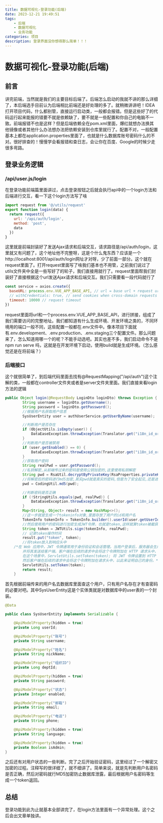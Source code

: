 ```yaml
---
title: 数据可视化-登录功能(后端)
date: 2023-12-21 19:49:51
tags: 
    - 后端
    - 数据可视化
    - 业务功能
categories: 项目
description: 登录界面没你想得那么简单！！！
---
```


# 数据可视化-登录功能(后端)

## 前言

讲完前端，当然就是我们的主要目标后端了。后端怎么启动的我就不讲的那么详细了，本后端选手目前认为后端相比前端还是好处理的多了。就稍微讲讲吧！IDEA打开项目代码，什么都别管，直接运行启动类，一般都会报错。但是这些好了的代码运行起来能报的错要不就是依赖缺了，要不就是一些配置和你自己的电脑不一致。前端报错不也是这样？但是后端依赖全在pom.xml里面，爆红就想办法换其他镜像或者其他什么办法想办法把依赖安装到仓库里就行了。配置不对，一般配置基本上都在application.properties里面了，也就是什么数据库账号密码什么的不对。很好排查的！慢慢学会看报错和查日志，会让你在百度、Google的时候少走很多弯路。

## 登录业务逻辑

### /api/user.js/login

在登录功能前端篇里面讲过，点击登录按钮之后就会执行api中的一个login方法和后端进行交互，看一下这个login方法写了啥

~~~js
import request from '@/utils/request'
export function login(data) {
  return request({
    url: '/api/auth/login',
    method: 'post',
    data
  })
}
~~~

这里就是前端封装好了发送Ajax请求和后端交互，请求路径是/api/auth/login，这里就又有问题了，这个地址他不完整呀，这是个什么鬼东西？应该是一个http://localhost:8001/api/auth/login网址才对呀，少了前面一部分。这个就在request里面了。打开request里面写了啥我们基本也不用管，之前我们说过了utils文件夹中全是一些写好了的轮子，我们直接用就行了。request里面帮我们封装好了直接根据这个url发送Ajax请求和后端交互。我们只需要看一段代码就行了

~~~js
const service = axios.create({
  baseURL: process.env.VUE_APP_BASE_API, // url = base url + request url
  // withCredentials: true, // send cookies when cross-domain requests
  timeout: 10000 // request timeout
})
~~~

request里面将url和一个process.env.VUE_APP_BASE_API，进行拼接，组成了我们需要访问的完整地址。我们都知道有什么生成环境、开发环境之类的，不同环境用的端口一般不同，这些配置一般都在.env文件中。像本项目下面就有.env.development、.env.production、.env.staging三个配置文件。那么问题来了，怎么知道用哪一个的呢？不能手动选吧。其实也差不多，我们启动命令不是npm run serve 吗，这就是在开发环境下启动，使用build就是生成环境。（怎么感觉还是在将前端？）

### 后端接口

这个就很简单了，到后端代码里面去找有@RequestMapping("/api/auth")这个注解的类，一般都在controller文件夹或者是server文件夹里面。我们直接来看login方法的逻辑

~~~java
public Object login(@RequestBody LoginDto loginDto) throws Exception {
        String username = loginDto.getUsername();
        String password = loginDto.getPassword();
        //根据用户名获取用户信息
        SysUserEntity user = authUserService.getUserByName(username);

        //判断用户是否存在
        if (ObjectUtils.isEmpty(user)) {
            DataEaseException.throwException(Translator.get("i18n_id_or_pwd_error"));
        }
        //判断用户是否被禁用
        if (user.getEnabled() == 0) {
            DataEaseException.throwException(Translator.get("i18n_id_or_pwd_error"));
        }
        //获取用户密码
        String realPwd = user.getPassword();
        //私钥解密,从前端传过来的密码是使用公钥加密的,这里使用私钥解密
        String pwd = RsaUtil.decryptByPrivateKey(RsaProperties.privateKey, password);
        //将解密后的密码进行md5加密,其实pwd就是真实的密码,但是为了安全起见,还是进行了md5加密,这样就算数据库被盗了,也不会泄露用户的密码
        pwd = CodingUtil.md5(pwd);

        //判断密码是否正确
        if (!StringUtils.equals(pwd, realPwd)) {
            DataEaseException.throwException(Translator.get("i18n_id_or_pwd_error"));
        }
        Map<String, Object> result = new HashMap<>();
        //这一步就是生成一个tokeninfo对象,里面存放了用户的id和用户名
        TokenInfo tokenInfo = TokenInfo.builder().userId(user.getUserId()).username(username).build();
        //然后使用用户的密码进行加密生成JWT令牌，也就是token,这样就算token被截获了,也无法解密出用户的信息
        String token = JWTUtils.sign(tokenInfo, realPwd);
        // 记录token操作时间
        result.put("token", token);
        //将token放入到响应头中
    /*在 Web 应用中，JWT 令牌通常用于身份验证和会话管理。当用户登录后，服务器会生成一个包含用户信息的 JWT 令牌，
        并将其发送给客户端。客户端在后续的请求中会将这个令牌附加在 HTTP 请求头中，服务器通过验证这个令牌来确认用户的身份。
        在这个场景中，ServletUtils.setToken(token); 将 JWT 令牌设置到 HTTP 响应头中，这样客户端在接收到响应后可以从响应头中获取到这个令牌。
        然后客户端在后续的请求中会将这个令牌附加在请求头中，以此来证明自己的身份。*/
        ServletUtils.setToken(token);
        return result;
    }
~~~

首先根据前端传来的用户名去数据库里面查这个用户，只有用户名存在才有查密码的必要对吧。其中SysUserEntity这是个实体类就是对数据库中的user表的一个封装。

~~~java
@Data

public class SysUserEntity implements Serializable {

    @ApiModelProperty(hidden = true)
    private Long userId;

    @ApiModelProperty("账号")
    private String username;

    @ApiModelProperty("姓名")
    private String nickName;

    @ApiModelProperty("组织ID")
    private Long deptId;

    @ApiModelProperty(hidden = true)
    private String password;

    @ApiModelProperty("状态")
    private Integer enabled;

    @ApiModelProperty("邮箱")
    private String email;

    @ApiModelProperty("电话")
    private String phone;

    @ApiModelProperty(hidden = true)
    private String language;

    @ApiModelProperty(hidden = true)
    private Boolean isAdmin;
}
~~~

之后还有对用户状态的一些判断。完了之后开始验证密码，这里经过了一个解密又加密的过程。注释写的很详细了，就不细讲了。简单来说，就是先判断用户名密码是否正确，然后对密码就行MD5加密防止数据库泄露，最后根据用户名密码等生成一个token返回。

## 总结

登录功能到此为止就基本全部讲完了，在login方法里面有一个异常处理。这个之后会出文章单独讲。
